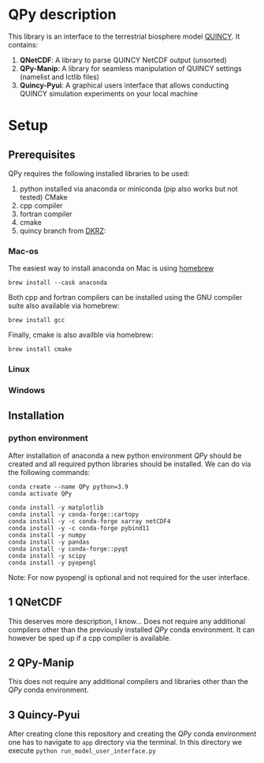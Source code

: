 # QPy description

This library is an interface to the terrestrial biosphere model [QUINCY](https://www.bgc-jena.mpg.de/en/bsi/projects/quincy). 
It contains:
1. **QNetCDF**: A library to parse QUINCY NetCDF output (unsorted)
2. **QPy-Manip**: A library for seamless manipulation of QUINCY settings (namelist and lctlib files)
3. **Quincy-Pyui**: A graphical users interface that allows conducting QUINCY simulation experiments on your local machine


# Setup 

## Prerequisites
QPy requires the following installed libraries to be used:
1. python installed via anaconda or miniconda (pip also works but not tested)
CMake
3. cpp compiler
4. fortran compiler
5. cmake
6. quincy branch from [DKRZ](https://gitlab.dkrz.de/quincy-community/quincy-model-developers/qs-development/-/tree/feature/cmake-build):

### Mac-os
The easiest way to install anaconda on Mac is using [homebrew](https://brew.sh/)

`brew install --cask anaconda`

Both cpp and fortran compilers can be installed using the GNU
compiler suite also available via homebrew:

`brew install gcc`

Finally, cmake is also availble via homebrew:

`brew install cmake`




### Linux

### Windows


## Installation

### python environment
After installation of anaconda a new python environment
*QPy* should be created and all required python libraries 
should be installed. We can do via the following commands:

```
conda create --name QPy python=3.9
conda activate QPy

conda install -y matplotlib
conda install -y conda-forge::cartopy
conda install -y -c conda-forge xarray netCDF4 
conda install -y -c conda-forge pybind11
conda install -y numpy
conda install -y pandas
conda install -y conda-forge::pyqt
conda install -y scipy
conda install -y pyopengl
```
Note: For now pyopengl is optional and not required for the user interface.

## 1 QNetCDF
This deserves more description, I know... 
Does not require any additional compilers other than the previously installed *QPy* conda environment.
It can however be sped up if a cpp compiler is available. 

## 2 QPy-Manip
This does not require any additional compilers and libraries other than the *QPy* conda environment.

## 3 Quincy-Pyui

After creating clone this repository and creating the *QPy* conda environment one has to navigate to
`app` directory via the terminal. In this directory we execute
`python run_model_user_interface.py` 
